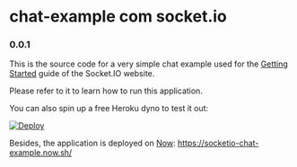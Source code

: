 # chat-example com socket.io
### 0.0.1

This is the source code for a very simple chat example used for
the [Getting Started](http://socket.io/get-started/chat/) guide
of the Socket.IO website.

Please refer to it to learn how to run this application.

You can also spin up a free Heroku dyno to test it out:

[![Deploy](https://www.herokucdn.com/deploy/button.png)](https://heroku.com/deploy?template=https://github.com/paulohenrique001/chat-example.git)

Besides, the application is deployed on [Now](https://zeit.co/now): https://socketio-chat-example.now.sh/
